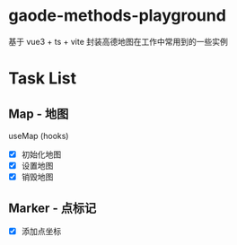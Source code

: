 # gaode-methods-playground

基于 vue3 + ts + vite 封装高德地图在工作中常用到的一些实例

# Task List
## Map - 地图
useMap (hooks)
- [x] 初始化地图
- [x] 设置地图
- [x] 销毁地图
## Marker - 点标记
- [x] 添加点坐标
